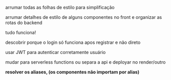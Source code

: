 arrumar todas as folhas de estilo para simplificação

arrumar detalhes de estilo de alguns componentes no front e organizar as rotas do backend

tudo funciona!

descobrir porque o login só funciona apos registrar e não direto

usar JWT para autenticar corretamente usuário

mudar para serverless functions ou separa a api e deployar no render/outro

**resolver os aliases, (os componentes não importam por alias)**
